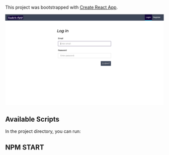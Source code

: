This project was bootstrapped with [Create React App](https://github.com/facebook/create-react-app).

![alt text](https://github.com/wahyualfarisi/React-todos/blob/master/login_page.png?raw=true)

## Available Scripts

In the project directory, you can run:

## NPM START